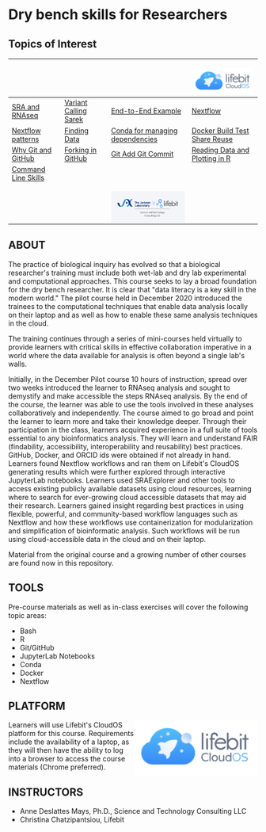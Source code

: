 # Dry bench skills for Researchers

## Topics of Interest
|   |   |   | <p align="center"><img src="https://github.com/lifebit-ai/dry-bench-skills-for-researchers/blob/main/assets/lifebitCloudOS.png"  width="250" align="right" ></p> |
|---|---|---|---|
| [SRA and RNAseq](https://github.com/lifebit-ai/dry-bench-skills-for-researchers/tree/main/mini-courses/2_sra_and_rnaseq) | [Variant Calling Sarek](https://github.com/lifebit-ai/dry-bench-skills-for-researchers/tree/main/mini-courses/1_variant_calling) | [End-to-End Example](https://github.com/lifebit-ai/dry-bench-skills-for-researchers/tree/main/classes/5-running-a-nextflow-analysis) | [Nextflow](https://github.com/lifebit-ai/dry-bench-skills-for-researchers/tree/main/classes/4-intro-to-nextflow) |
| [Nextflow patterns](https://github.com/lifebit-ai/dry-bench-skills-for-researchers/blob/main/classes/5-running-a-nextflow-analysis/2-nextflow-resources.md)| [Finding Data](https://github.com/lifebit-ai/dry-bench-skills-for-researchers/blob/main/classes/4-intro-to-nextflow/BONUS-Finding-Data.md) |  [Conda for managing dependencies](https://github.com/lifebit-ai/dry-bench-skills-for-researchers/blob/main/classes/3-intro-to-conda-docker/1-conda-for-managing-dependencies.ipynb)  | [Docker Build Test Share Reuse](https://github.com/lifebit-ai/dry-bench-skills-for-researchers/blob/main/classes/3-intro-to-conda-docker/2-build-test-share-reuse-docker.ipynb) |
| [Why Git and GitHub](https://github.com/lifebit-ai/dry-bench-skills-for-researchers/blob/main/classes/2-intro-to-git-github/1-why-git-and-setup.md) | [Forking in GitHub](https://github.com/lifebit-ai/dry-bench-skills-for-researchers/blob/main/classes/class_2/2-the-fork-git-routine.ipynb) | [Git Add Git Commit](https://github.com/lifebit-ai/dry-bench-skills-for-researchers/blob/main/classes/2-intro-to-git-github/3-the-add-push-git-routine.ipynb) | [Reading Data and Plotting in R](https://github.com/lifebit-ai/dry-bench-skills-for-researchers/blob/main/classes/class_1/2-reading-data-and-plotting-in-R.ipynb) |
| [Command Line Skills](https://github.com/lifebit-ai/dry-bench-skills-for-researchers/blob/main/classes/class_1/1-using-the-command-line.ipynb) |
|   |  | <p align="center"><img src="https://github.com/lifebit-ai/dry-bench-skills-for-researchers/blob/adds-mini-courses/assets/JAX.Lifebit.SciTechCon.png"  width="250" align="right" ></p> |

## ABOUT

The practice of biological inquiry has evolved so that a biological researcher's training must include both wet-lab and dry lab experimental and computational approaches. This course seeks to lay a broad foundation for the dry bench researcher. It is clear that "data literacy is a key skill in the modern world." The pilot course held in December 2020 introduced the trainees to the computational techniques that enable data analysis locally on their laptop and as well as how to enable these same analysis techniques in the cloud.

The training continues through a series of mini-courses held virtually to provide learners with critical skills in effective collaboration imperative in a world where the data available for analysis is often beyond a single lab's walls.

Initially, in the December Pilot course 10 hours of instruction, spread over two weeks introduced the learner to RNAseq analysis and sought to demystify and make accessible the steps RNAseq analysis. By the end of the course, the learner was able to use the tools involved in these analyses collaboratively and independently. The course aimed to go broad and point the learner to learn more and take their knowledge deeper. Through their participation in the class, learners acquired experience in a full suite of tools essential to any bioinformatics analysis. They will learn and understand FAIR (findability, accessibility, interoperability and reusability) best practices.  GitHub, Docker, and ORCID ids were obtained if not already in hand.  Learners found Nextflow workflows and ran them on Lifebit's CloudOS generating results which were further explored through interactive JupyterLab notebooks. Learners used SRAExplorer and other tools to access existing publicly available datasets using cloud resources, learning where to search for ever-growing cloud accessible datasets that may aid their research. Learners gained insight regarding best practices in using flexible, powerful, and community-based workflow languages such as Nextflow and how these workflows use containerization for modularization and simplification of bioinformatic analysis. Such workflows will be run using cloud-accessible data in the cloud and on their laptop. 

Material from the original course and a growing number of other courses are found now in this repository.

## TOOLS

Pre-course materials as well as in-class exercises will cover the following topic areas:

- Bash
- R
- Git/GitHub
- JupyterLab Notebooks
- Conda
- Docker
- Nextflow

## PLATFORM

<p align="center"><img src="https://github.com/lifebit-ai/dry-bench-skills-for-researchers/blob/adds-mini-courses/assets/lifebitCloudOS.png"  width="250" align="right" ></p>

Learners will use Lifebit's CloudOS platform for this course. Requirements include the availability of a laptop, as they will then have the ability to log into a browser to access the course materials (Chrome preferred).

## INSTRUCTORS

- Anne Deslattes Mays, Ph.D., Science and Technology Consulting LLC
- Christina Chatzipantsiou, Lifebit
